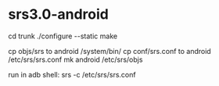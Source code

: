 # srs3.0-android
cd trunk
./configure --static
make

cp objs/srs to android /system/bin/
cp conf/srs.conf to android /etc/srs/srs.conf
mk android /etc/srs/objs

run in adb shell: srs -c /etc/srs/srs.conf
